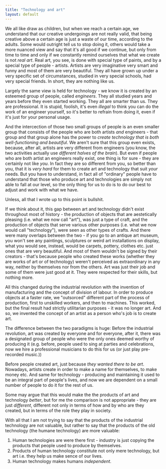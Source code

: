 ```yaml
---
title: "Technology and art"
layout: default
---
```


We all like draw as children, but when we reach a certain age, we understand that our creative undergoings are not really valid, that being creative above a certain age is just a waste of our time, according to the adults. Some would outright tell us to stop doing it, others would take a more nuanced view and say that it's all good if we continue, but only from time to time and only if we constantly remind ourselves that what we create is not *real art*. Real art, you see, is done with special type of paints, and by a special type of people - artists. Artists are very imaginative very smart and funny and most of them are very beautiful. They all have grown up under a very specific set of circumstances, studied in very special schools, had very special friends. In short, they are nothing like us.

Largely the same view is held for technology - we know it is created by an esteemed group of people, called *engineers*. They all studied years and years before they even started working. They all are smarter than us. They are professional. It is stupid, foolish, it's even *illegal* to think you can do the work of an engineer yourself, so it's better to refrain from doing it, even if it's just for your personal usage. 

And the intercection of those two small groups of people is an even smaller group that consists of the people who are both artists *and* engineers - that group and that group alone has the power to *create technology that is both well-functioning and beautiful*. We aren't sure that this group even exists, because, after all, artists are very different from engineers (you know, the two activities actually use *different halves of the brain*). But even if people who are both artist an engineers really exist, one thing is for sure - they are certainly not like *you*. In fact they are so different from you, so better than you, that it is *very hard* for them to create art and technology that suit *your* needs. But you have to understand, in fact all of "ordinary" people have to understand that those who produce art and technologies are simply not able to fall at our level, so the only thing for us to do is to do our best to adjust and work with what we have. 

Unless, all that I wrote up to this point is bullshit.

If we think about it, this gap between art and technology didn't exist throughout most of history - the production of objects that are aestetically pleasing (i.e. what we now call "art"), was just a type of craft, and the production of objects that serve various other purposes (i.e. what we now would call "technology"), were seen as other types of crafts. And there were many overlaps between the two - if you go to an antique art museum, you won't see any paintings, sculptures or weird art installations on display, what you would see, instead, would be carpets, pottery, clothes etc. just ones that are very beautiful. And most of them wouldn't be signed by their creators - that's because people who created these works (whether they are works of art or of technology) weren't perceived as extraordinary in any way, neither by themselves nor from the others. Art was just their job and some of them were just good at it. They were respected for their skills, but nothing more.

All this changed during the industrial revolution with the invention of manufacturing and the concept of division of labour. In order to produce objects at a faster rate, we "outsorced" different part of the process of production, first to unskilled workers, and then to machines. This worked, but the final result had strictly utilitarian purposes - it was no longer art. And so, we invented the concept of an artist as a person who's job is to create art.

The difference between the two paradigms is huge: Before the industrial revolution, art was created by everyone and for everyone, after it, there was a designated group of people who were the only ones deemed worthy of producing it (e.g. before, people used to sing at parties and celebrations, now we hire a professional musicians to do this for us (or just play pre-recorded music.))

Before people created art, just because *they wanted there to be art*. Nowadays, artists create in order to make a name for themselves, to make money etc. And same for technology - producing and maintaining it used to be an integral part of people's lives, and now we are dependent on a small number of people to do it for the rest of us. 

Some may argue that this would make the the products of art and technology *better*, but for me the comparison is not appropriate - they are just *different*, different not only in terms of how and by who are they created, but in terms of the role they play in society.

With all that I am not trying to say that the products of the industrial technology are not valuable, but rather to say that the products of the old technology (the humane technology) are more valuable:

1. Human technologies are were there first - industry is just copying the products that people used to produce by themselves.
2. Products of human technology constitute not only mere technology, but art i.e. they help us make sence of our lives.
3. Human technology makes humans *independent*.
